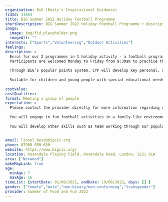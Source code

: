 ```yaml
---
organisation: BiG (Besty's Inspirational Guidance)
fidId: 11463
title: BIG Summer 2022 Holiday Football Programme
shortDescription: BIG Summer 2022 Holiday Football Programme + description
image:
  image: img/fid_placeholder.png
  imageAlt: ""
interests: ["Sports","Volunteering","Outdoor Activities"]
feelings:
description: >
  Enrol for our 2 programmes in 1 holiday activity - a football programme for children and young people (CYP) between 7 and 13 years old, and work experience opportunity for teenagers between 14 and 16 years old.  
  Participants are welcomed Monday to Friday from 9:30am to practice their starter challenges. The football programme which officially commences at 10am will engage CYP in exciting, fun and developmental activities and football matches throughout the day. The activities provide a lot of physical exercise, and through challenging team challenges, also provide a platform for CYP to exercise their brains with ‘stretchy’ learning, which develop resilience.
  
  Through BiG’s popular points system, CYP will develop key personal, social and transferable skills such as team working and will be educated about healthy lifestyles including nutrition.
  
  Suitable for children and young people with special educational needs and disabilities.
  
costValue: 
costQualifier: 
format: Meeting a group of people
expectation: >
  Please contact the provider directly for more information regarding delivery times and prices. 
  
  You will engage in fun football activities in a family-like environment. You can be at any level and you will still be welcome and will not feel out of place. You will get lots of physical exercise, and through challenging yourself, with exercise your brain as well as testing yourself in a safe fun environment with ‘stretchy’ learning, which will develop your resilience.
  
  You will develop other skills such as team working through our popular reward system while meeting new friends.
  
  
email: lionel.best@bigcic.org
phone: 07908 950 630
website: https://www.bigcic.org/
location: Rosendale Playing Field, Rosendale Road, London, SE21 8LW
area: ["Norwood"]
makeMapLink: true
age:
  minAge: 7
  maxAge: 16
timeList: {startDate: 01/08/2022, endDate: 19/08/2022, days: [] }
gender: ["female","male","non-binary/non-conforming","transgender"]
provider: Summer of Food and Fun 2022
---
```


